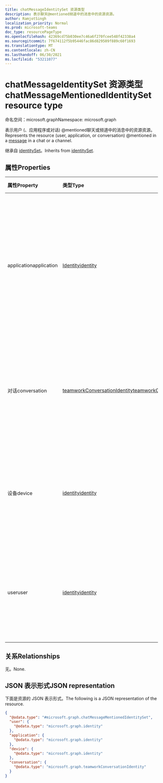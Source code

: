 ```yaml
---
title: chatMessageIdentitySet 资源类型
description: 表示聊天@mentioned频道中的消息中的资源资源。
author: RamjotSingh
localization_priority: Normal
ms.prod: microsoft-teams
doc_type: resourcePageType
ms.openlocfilehash: 42369cd75b030ee7c46a6f270fcee548f42338a4
ms.sourcegitcommit: 7f674112f5b95446fac86d829509f889c60f1693
ms.translationtype: MT
ms.contentlocale: zh-CN
ms.lasthandoff: 06/30/2021
ms.locfileid: "53211077"
---
```

# <a name="chatmessagementionedidentityset-resource-type"></a><span data-ttu-id="f1055-103">chatMessageIdentitySet 资源类型</span><span class="sxs-lookup"><span data-stu-id="f1055-103">chatMessageMentionedIdentitySet resource type</span></span>

<span data-ttu-id="f1055-104">命名空间：microsoft.graph</span><span class="sxs-lookup"><span data-stu-id="f1055-104">Namespace: microsoft.graph</span></span>

<span data-ttu-id="f1055-105">表示用户 (、应用程序或对话) @mentioned聊天或频道中的消息中的资源资源。 [](../resources/chatmessage.md)</span><span class="sxs-lookup"><span data-stu-id="f1055-105">Represents the resource (user, application, or conversation) @mentioned in a [message](../resources/chatmessage.md) in a chat or a channel.</span></span>


<span data-ttu-id="f1055-106">继承自 [identitySet](../resources/identityset.md)。</span><span class="sxs-lookup"><span data-stu-id="f1055-106">Inherits from [identitySet](../resources/identityset.md).</span></span>

## <a name="properties"></a><span data-ttu-id="f1055-107">属性</span><span class="sxs-lookup"><span data-stu-id="f1055-107">Properties</span></span>
|<span data-ttu-id="f1055-108">属性</span><span class="sxs-lookup"><span data-stu-id="f1055-108">Property</span></span>|<span data-ttu-id="f1055-109">类型</span><span class="sxs-lookup"><span data-stu-id="f1055-109">Type</span></span>|<span data-ttu-id="f1055-110">说明</span><span class="sxs-lookup"><span data-stu-id="f1055-110">Description</span></span>|
|:---|:---|:---|
|<span data-ttu-id="f1055-111">application</span><span class="sxs-lookup"><span data-stu-id="f1055-111">application</span></span>|[<span data-ttu-id="f1055-112">Identity</span><span class="sxs-lookup"><span data-stu-id="f1055-112">identity</span></span>](../resources/identity.md)|<span data-ttu-id="f1055-113">继承自 [identitySet](../resources/identityset.md)。</span><span class="sxs-lookup"><span data-stu-id="f1055-113">Inherited from [identitySet](../resources/identityset.md).</span></span> <span data-ttu-id="f1055-114">如果存在，表示应用程序 (例如，自动程序) @mentioned消息 [中的自动程序](../resources/chatmessage.md)。</span><span class="sxs-lookup"><span data-stu-id="f1055-114">If present, represents an application (for example, bot) @mentioned in a [message](../resources/chatmessage.md).</span></span>|
|<span data-ttu-id="f1055-115">对话</span><span class="sxs-lookup"><span data-stu-id="f1055-115">conversation</span></span>|[<span data-ttu-id="f1055-116">teamworkConversationIdentity</span><span class="sxs-lookup"><span data-stu-id="f1055-116">teamworkConversationIdentity</span></span>](../resources/teamworkconversationidentity.md)|<span data-ttu-id="f1055-117">如果存在，表示对话 (例如，团队或频道) @mentioned消息 [中](../resources/chatmessage.md)。</span><span class="sxs-lookup"><span data-stu-id="f1055-117">If present, represents a conversation (for example, team or channel) @mentioned in a [message](../resources/chatmessage.md).</span></span>|
|<span data-ttu-id="f1055-118">设备</span><span class="sxs-lookup"><span data-stu-id="f1055-118">device</span></span>|[<span data-ttu-id="f1055-119">identity</span><span class="sxs-lookup"><span data-stu-id="f1055-119">identity</span></span>](../resources/identity.md)|<span data-ttu-id="f1055-120">继承自 [identitySet](../resources/identityset.md)。</span><span class="sxs-lookup"><span data-stu-id="f1055-120">Inherited from [identitySet](../resources/identityset.md).</span></span> <span data-ttu-id="f1055-121">由于不支持在设备上使用@mention使用。</span><span class="sxs-lookup"><span data-stu-id="f1055-121">Not used because it's not supported to @mention devices.</span></span>|
|<span data-ttu-id="f1055-122">user</span><span class="sxs-lookup"><span data-stu-id="f1055-122">user</span></span>|[<span data-ttu-id="f1055-123">identity</span><span class="sxs-lookup"><span data-stu-id="f1055-123">identity</span></span>](../resources/identity.md)|<span data-ttu-id="f1055-124">继承自 [identitySet](../resources/identityset.md)。</span><span class="sxs-lookup"><span data-stu-id="f1055-124">Inherited from [identitySet](../resources/identityset.md).</span></span> <span data-ttu-id="f1055-125">如果存在，表示用户@mentioned消息[中显示。](../resources/chatmessage.md)</span><span class="sxs-lookup"><span data-stu-id="f1055-125">If present, represents a user @mentioned in a [message](../resources/chatmessage.md).</span></span>|

## <a name="relationships"></a><span data-ttu-id="f1055-126">关系</span><span class="sxs-lookup"><span data-stu-id="f1055-126">Relationships</span></span>
<span data-ttu-id="f1055-127">无。</span><span class="sxs-lookup"><span data-stu-id="f1055-127">None.</span></span>

## <a name="json-representation"></a><span data-ttu-id="f1055-128">JSON 表示形式</span><span class="sxs-lookup"><span data-stu-id="f1055-128">JSON representation</span></span>
<span data-ttu-id="f1055-129">下面是资源的 JSON 表示形式。</span><span class="sxs-lookup"><span data-stu-id="f1055-129">The following is a JSON representation of the resource.</span></span>
<!-- {
  "blockType": "resource",
  "@odata.type": "microsoft.graph.chatMessageMentionedIdentitySet"
}
-->
``` json
{
  "@odata.type": "#microsoft.graph.chatMessageMentionedIdentitySet",
  "user": {
    "@odata.type": "microsoft.graph.identity"
  },
  "application": {
    "@odata.type": "microsoft.graph.identity"
  },
  "device": {
    "@odata.type": "microsoft.graph.identity"
  },
  "conversation": {
    "@odata.type": "microsoft.graph.teamworkConversationIdentity"
  }
}
```